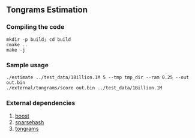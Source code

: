 Tongrams Estimation
--------

### Compiling the code

	mkdir -p build; cd build
	cmake ..
	make -j

### Sample usage

    ./estimate ../test_data/1Billion.1M 5 --tmp tmp_dir --ram 0.25 --out out.bin
    ./external/tongrams/score out.bin ../test_data/1Billion.1M

### External dependencies

1. [boost](https://www.boost.org/)
2. [sparsehash](https://github.com/sparsehash/sparsehash)
3. [tongrams](https://github.com/jermp/tongrams)